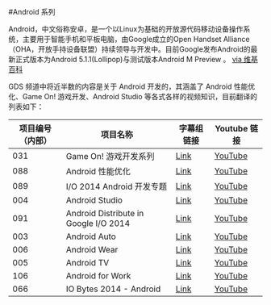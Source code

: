 #Android 系列

Android，中文俗称安卓，是一个以Linux为基础的开放源代码移动设备操作系统，主要用于智能手机和平板电脑，由Google成立的Open Handset Alliance（OHA，开放手持设备联盟）持续领导与开发中。目前Google发布Android的最新正式版本为Android 5.1.1(Lollipop)与测试版本Android M Preview 。 [via 维基百科](http://https://zh.wikipedia.org/wiki/Android)

GDS 频道中将近半数的内容是关于 Android 开发的，其涵盖了 Android 性能优化、Game On! 游戏开发、Android Studio 等各式各样的视频知识，目前翻译的列表如下：

| 项目编号（内部） | 项目名称 | 字幕组链接 | Youtube 链接  |
| ---- | ---- | ---- | ---- |
|  031 | Game On! 游戏开发系列 | [Link](http://pub.gfansub.com/Android/031-Game-On/index.html) | [YouTube](https://www.youtube.com/playlist?list=PLOU2XLYxmsIKxwLEpFSWvCgdfEYlBQijk) |
|  088 | Android 性能优化 | [Link](http://pub.gfansub.com/Android/088-Android-Performance-Patterns/index.html) | [YouTube](https://www.youtube.com/playlist?list=PLOU2XLYxmsIKEOXh5TwZEv89aofHzNCiu) |
|  089 | I/O 2014 Android 开发专题 | [Link](http://pub.gfansub.com/Android/089-Android-Develop-In-Google-IO-2014/index.html) | [YouTube](https://www.youtube.com/playlist?list=PLOU2XLYxmsIIEPtRoKDnsqQdF3JZxFVWF) |
|  004 | Android Studio | [Link](http://pub.gfansub.com/Android/004-Android-Studio/index.html) | [YouTube](https://www.youtube.com/playlist?list=PLOU2XLYxmsILBTFkx5Fj_0TpUFKyZ1i7d) |
|  091 | Android Distribute in Google I/O 2014 | [Link](http://pub.gfansub.com/Android/031-Game-On/index.html) | [YouTube](http://) |
|  003 | Android Auto | [Link](http://pub.gfansub.com/Android/031-Game-On/index.html) | [YouTube](http://) |
|  006 | Android Wear | [Link](http://pub.gfansub.com/Android/031-Game-On/index.html) | [YouTube](http://) |
|  005 | Android TV | [Link](http://pub.gfansub.com/Android/031-Game-On/index.html) | [YouTube](http://) |
|  106 | Android for Work | [Link](http://pub.gfansub.com/Android/031-Game-On/index.html) | [YouTube](http://) |
|  066 | IO Bytes 2014 - Android | [Link](http://pub.gfansub.com/Android/031-Game-On/index.html) | [YouTube](http://) |